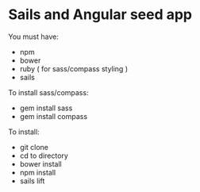 # Sails and Angular seed app


You must have:

* npm
* bower
* ruby ( for sass/compass styling )
* sails

To install sass/compass:
* gem install sass
* gem install compass

To install:

* git clone
* cd to directory
* bower install
* npm install
* sails lift
